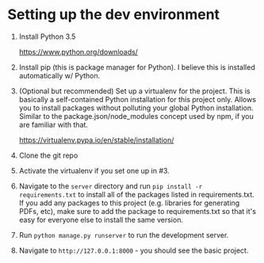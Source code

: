 # Setting up the dev environment

1.  Install Python 3.5

    https://www.python.org/downloads/

2.  Install pip (this is package manager for Python). I believe this is
    installed automatically w/ Python.

3.  (Optional but recommended) Set up a virtualenv for the project. This is
    basically a self-contained Python installation for this project only. Allows
    you to install packages without polluting your global Python installation.
    Similar to the package.json/node_modules concept used by npm, if you are
    familiar with that.

    https://virtualenv.pypa.io/en/stable/installation/

4.  Clone the git repo

5.  Activate the virtualenv if you set one up in #3.

6.  Navigate to the `server` directory and run `pip install -r requirements.txt`
    to install all of the packages listed in requirements.txt. If you add any
    packages to this project (e.g. libraries for generating PDFs, etc), make
    sure to add the package to requirements.txt so that it's easy for everyone
    else to install the same version.

7.  Run `python manage.py runserver` to run the development server.

8.  Navigate to `http://127.0.0.1:8000` - you should see the basic project.
